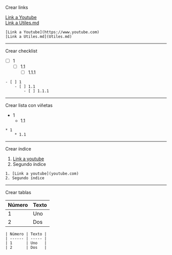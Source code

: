 Crear links

[Link a Youtube](https://www.youtube.com) <br>
[Link a Utiles.md](Utiles.md)

```
[Link a Youtube](https://www.youtube.com)
[Link a Utiles.md](Utiles.md)
```

<hr>
Crear checklist

- [ ] 1
    - [ ] 1.1
        - [ ] 1.1.1

```
- [ ] 1
    - [ ] 1.1
        - [ ] 1.1.1
```
<hr>

Crear lista con viñetas

* 1
    * 1.1
    
```
* 1
    * 1.1
```

<hr>

Crear índice

1. [Link a youtube](youtube.com)
2. Segundo índice
    
```
1. [Link a youtube](youtube.com)
2. Segundo índice
```

<hr>

Crear tablas

| Número | Texto |
| ------ | ----- |
| 1      | Uno   |
| 2      | Dos   |

```
| Número | Texto |
| ------ | ----- |
| 1      | Uno   |
| 2      | Dos   |
```

